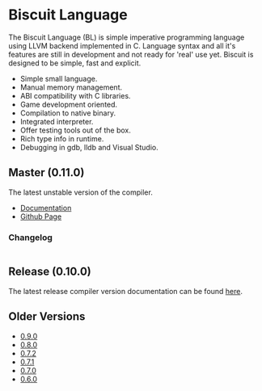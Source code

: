 # Biscuit Language

The Biscuit Language (BL) is simple imperative programming language using LLVM backend implemented
in C. Language syntax and all it's features are still in development and not ready for 'real' use
yet. Biscuit is designed to be simple, fast and explicit.

- Simple small language.
- Manual memory management.
- ABI compatibility with C libraries.
- Game development oriented.
- Compilation to native binary.
- Integrated interpreter.
- Offer testing tools out of the box.
- Rich type info in runtime.
- Debugging in gdb, lldb and Visual Studio.

## Master (0.11.0)

The latest unstable version of the compiler.

- [Documentation](book/introduction/)
- [Github Page](https://github.com/travisdoor/bl)

### Changelog
```text
```

## Release (0.10.0)

The latest release compiler version documentation can be found [here](versions/0.10.0/).

## Older Versions

- [0.9.0](versions/0.9.0/)
- [0.8.0](versions/0.8.0/)
- [0.7.2](versions/0.7.2/)
- [0.7.1](versions/0.7.1/)
- [0.7.0](versions/0.7.0/)
- [0.6.0](versions/0.6.0/)
